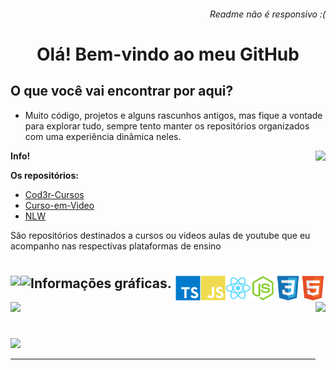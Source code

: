 <h6 align="right">Readme não é responsivo :( </h6>
<h1 align="center">Olá! Bem-vindo ao meu GitHub</h1>
 
 ## O que você vai encontrar por aqui?
  - Muito código, projetos e alguns rascunhos antigos, mas fique a vontade para explorar tudo, sempre tento manter os repositórios organizados com uma experiência dinâmica neles.

 **Info!**
 <img align="right" height="200" src="https://99cores.com/wp-content/uploads/2018/10/desenvolvimento-web.gif"/>

 **Os repositórios:**
 * [Cod3r-Cursos](https://github.com/edinelsonslima/Cod3r-Cursos)
 * [Curso-em-Video](https://github.com/edinelsonslima/curso-em-video)
 * [NLW](https://github.com/edinelsonslima/NLW)
 
 São repositórios destinados a cursos ou videos aulas de youtube que eu acompanho nas respectivas plataformas de ensino
</div>

 #
 
<div width='100em'>
 <a href="https://www.linkedin.com/in/edinelson-lima/" target="_blank">
    <img align="left" src="https://www.gov.br/observatorio/en/academic-programs/graduate-program-in-geophysics/images/linkedin.png" height="30px" >
 </a>
 <a href="https://app.rocketseat.com.br/me/edinelsonslima" target="_blank">
  <img align="left" src="https://cdn.discordapp.com/attachments/587480876536037386/863454931485720586/rocketseatCut.png" height="30px" >
 </a>
</div>

<div width='100em'>
  <img align="right" alt="Edinelson-HTML" height="40" width="40" src="https://raw.githubusercontent.com/devicons/devicon/master/icons/html5/html5-original.svg">
  <img align="right" alt="Edinelson-CSS" height="40" width="40" src="https://raw.githubusercontent.com/devicons/devicon/master/icons/css3/css3-original.svg">
  <img align="right" alt="Edinelson-NodeJs" height="40" width="40" src="https://raw.githubusercontent.com/devicons/devicon/master/icons/nodejs/nodejs-original.svg">
  <img align="right" alt="Edinelson-React" height="40" width="40" src="https://raw.githubusercontent.com/devicons/devicon/master/icons/react/react-original.svg">
  <img align="right" alt="Edinelson-Js" height="40" width="40" src="https://raw.githubusercontent.com/devicons/devicon/master/icons/javascript/javascript-plain.svg">
  <img align="right" alt="Edinelson-Ts" height="40" width="40" src="https://raw.githubusercontent.com/devicons/devicon/master/icons/typescript/typescript-original.svg"> 
 </div>
 
 #
 #
 
## Informações gráficas.
 
 <div>
  <img height="200em" src="https://github-readme-stats.vercel.app/api?username=edinelsonslima&show_icons=true&bg_color=22272E&icon_color=ADBAC7&title_color=ADBAC7&text_color=ADBAC7&hide_border=false"/>
  <img height="200em" align="right" src="https://github-readme-stats.vercel.app/api/top-langs/?username=edinelsonslima&layout=compact&langs_count=20&bg_color=22272E&title_color=ADBAC7&text_color=ADBAC7&hide_border=false"/>
</div>

#

<div>
  <img height="400em" src="https://activity-graph.herokuapp.com/graph?username=edinelsonslima&theme=github&bg_color=22272E&hide_border=false"/> 
 
<!--   ![Snake animation](https://github.com/edinelsonslima/edinelsonslima/blob/output/github-contribution-grid-snake.svg) -->
</div>
  
<hr>
